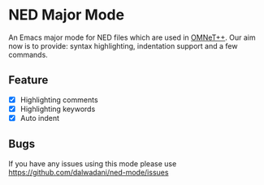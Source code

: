 NED Major Mode
========
An Emacs major mode for NED files which are used in [OMNeT++][omnet].
Our aim now is to provide: syntax highlighting, indentation support and a few commands.
## Feature
- [x] Highlighting comments
- [x] Highlighting keywords
- [x] Auto indent
## Bugs
If you have any issues using this mode please use <https://github.com/dalwadani/ned-mode/issues>

[omnet]: http://www.omnetpp.org
